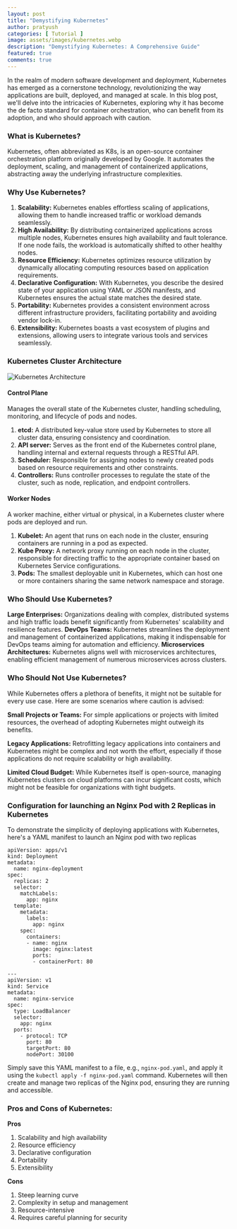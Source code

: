 ```yaml
---
layout: post
title: "Demystifying Kubernetes"
author: pratyush
categories: [ Tutorial ]
image: assets/images/kubernetes.webp
description: "Demystifying Kubernetes: A Comprehensive Guide"
featured: true
comments: true
---
```


In the realm of modern software development and deployment, Kubernetes has emerged as a cornerstone technology, revolutionizing the way applications are built, deployed, and managed at scale. In this blog post, we'll delve into the intricacies of Kubernetes, exploring why it has become the de facto standard for container orchestration, who can benefit from its adoption, and who should approach with caution.

### What is Kubernetes?
Kubernetes, often abbreviated as K8s, is an open-source container orchestration platform originally developed by Google. It automates the deployment, scaling, and management of containerized applications, abstracting away the underlying infrastructure complexities.

### Why Use Kubernetes?
1. **Scalability:** Kubernetes enables effortless scaling of applications, allowing them to handle increased traffic or workload demands seamlessly.
2. **High Availability:** By distributing containerized applications across multiple nodes, Kubernetes ensures high availability and fault tolerance. If one node fails, the workload is automatically shifted to other healthy nodes.
3. **Resource Efficiency:** Kubernetes optimizes resource utilization by dynamically allocating computing resources based on application requirements.
4. **Declarative Configuration:** With Kubernetes, you describe the desired state of your application using YAML or JSON manifests, and Kubernetes ensures the actual state matches the desired state.
5. **Portability:** Kubernetes provides a consistent environment across different infrastructure providers, facilitating portability and avoiding vendor lock-in.
6. **Extensibility:** Kubernetes boasts a vast ecosystem of plugins and extensions, allowing users to integrate various tools and services seamlessly.

### Kubernetes Cluster Architecture

![Kubernetes Architecture](https://kubernetes.io/images/docs/kubernetes-cluster-architecture.svg)

#### Control Plane

Manages the overall state of the Kubernetes cluster, handling scheduling, monitoring, and lifecycle of pods and nodes.

1. **etcd:** A distributed key-value store used by Kubernetes to store all cluster data, ensuring consistency and coordination.
2. **API server:** Serves as the front end of the Kubernetes control plane, handling internal and external requests through a RESTful API.
3. **Scheduler:** Responsible for assigning nodes to newly created pods based on resource requirements and other constraints.
4. **Controllers:** Runs controller processes to regulate the state of the cluster, such as node, replication, and endpoint controllers.

#### Worker Nodes

A worker machine, either virtual or physical, in a Kubernetes cluster where pods are deployed and run.

1. **Kubelet:** An agent that runs on each node in the cluster, ensuring containers are running in a pod as expected.
2. **Kube Proxy:** A network proxy running on each node in the cluster, responsible for directing traffic to the appropriate container based on Kubernetes Service configurations.
3. **Pods:** The smallest deployable unit in Kubernetes, which can host one or more containers sharing the same network namespace and storage.

### Who Should Use Kubernetes?
**Large Enterprises:** Organizations dealing with complex, distributed systems and high traffic loads benefit significantly from Kubernetes' scalability and resilience features.
**DevOps Teams:** Kubernetes streamlines the deployment and management of containerized applications, making it indispensable for DevOps teams aiming for automation and efficiency.
**Microservices Architectures:** Kubernetes aligns well with microservices architectures, enabling efficient management of numerous microservices across clusters.

### Who Should Not Use Kubernetes?
While Kubernetes offers a plethora of benefits, it might not be suitable for every use case. Here are some scenarios where caution is advised:

**Small Projects or Teams:** For simple applications or projects with limited resources, the overhead of adopting Kubernetes might outweigh its benefits.

**Legacy Applications:** Retrofitting legacy applications into containers and Kubernetes might be complex and not worth the effort, especially if those applications do not require scalability or high availability.

**Limited Cloud Budget:** While Kubernetes itself is open-source, managing Kubernetes clusters on cloud platforms can incur significant costs, which might not be feasible for organizations with tight budgets.


### Configuration for launching an Nginx Pod with 2 Replicas in Kubernetes
To demonstrate the simplicity of deploying applications with Kubernetes, here's a YAML manifest to launch an Nginx pod with two replicas

```
apiVersion: apps/v1
kind: Deployment
metadata:
  name: nginx-deployment
spec:
  replicas: 2
  selector:
    matchLabels:
      app: nginx
  template:
    metadata:
      labels:
        app: nginx
    spec:
      containers:
      - name: nginx
        image: nginx:latest
        ports:
        - containerPort: 80

---
apiVersion: v1
kind: Service
metadata:
  name: nginx-service
spec:
  type: LoadBalancer
  selector:
    app: nginx
  ports:
    - protocol: TCP
      port: 80
      targetPort: 80
      nodePort: 30100
```

Simply save this YAML manifest to a file, e.g., `nginx-pod.yaml`, and apply it using the `kubectl apply -f nginx-pod.yaml` command. Kubernetes will then create and manage two replicas of the Nginx pod, ensuring they are running and accessible.

### Pros and Cons of Kubernetes:
**Pros**
1. Scalability and high availability
2. Resource efficiency
3. Declarative configuration
4. Portability
5. Extensibility

**Cons**
1. Steep learning curve
2. Complexity in setup and management
3. Resource-intensive
4. Requires careful planning for security